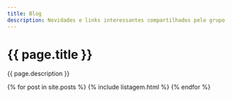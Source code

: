 ```yaml
---
title: Blog
description: Novidades e links interessantes compartilhados pelo grupo
---
```


# {{ page.title }}
{{ page.description }}

{% for post in site.posts %}
{% include listagem.html %}
{% endfor %}
